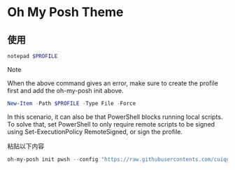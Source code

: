 # Oh My Posh Theme

## 使用

```powershell
notepad $PROFILE
```

> [!NOTE]
> When the above command gives an error, make sure to create the profile first and add the oh-my-posh init above.
> ```powershell
> New-Item -Path $PROFILE -Type File -Force
> ```
> In this scenario, it can also be that PowerShell blocks running local scripts. To solve that, set PowerShell to only require remote scripts to be
> signed using Set-ExecutionPolicy RemoteSigned, or sign the profile.
>

粘贴以下内容

```powershell
oh-my-posh init pwsh --config "https://raw.githubusercontents.com/cuiqg/settings/main/ohmyposh/theme.opm.json" | Invoke-Expression
```
